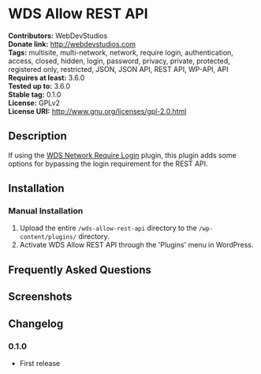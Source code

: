 # WDS Allow REST API #
**Contributors:**      WebDevStudios  
**Donate link:**       http://webdevstudios.com  
**Tags:**              multisite, multi-network, network, require login, authentication, access, closed, hidden, login, password, privacy, private, protected, registered only, restricted, JSON, JSON API, REST API, WP-API, API    
**Requires at least:** 3.6.0  
**Tested up to:**      3.6.0  
**Stable tag:**        0.1.0  
**License:**           GPLv2  
**License URI:**       http://www.gnu.org/licenses/gpl-2.0.html  

## Description ##

If using the [WDS Network Require Login](https://github.com/WebDevStudios/WDS-Network-Require-Login) plugin, this plugin adds some options for bypassing the login requirement for the REST API.

## Installation ##

### Manual Installation ###

1. Upload the entire `/wds-allow-rest-api` directory to the `/wp-content/plugins/` directory.
2. Activate WDS Allow REST API through the 'Plugins' menu in WordPress.

## Frequently Asked Questions ##


## Screenshots ##


## Changelog ##

### 0.1.0 ###
* First release

